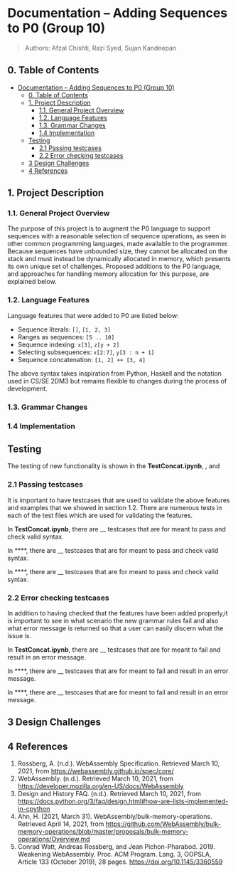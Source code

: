 # Documentation &ndash; Adding Sequences to P0 (Group 10)

> Authors: Afzal Chishti, Razi Syed, Sujan Kandeepan

## 0. Table of Contents
- [Documentation &ndash; Adding Sequences to P0 (Group 10)](#documentation--adding-sequences-to-p0-group-10)
  - [0. Table of Contents](#0-table-of-contents)
  - [1. Project Description](#1-project-description)
    - [1.1. General Project Overview](#11-general-project-overview)
    - [1.2. Language Features](#12-language-features)
    - [1.3. Grammar Changes](#13-grammar-changes)
    - [1.4 Implementation](#14-implementation)
  - [Testing](#testing)
    - [2.1 Passing testcases](#21-passing-testcases)
    - [2.2 Error checking testcases](#22-error-checking-testcases)
  - [3 Design Challenges](#3-design-challenges)
  - [4 References](#4-references)
## 1. Project Description

### 1.1. General Project Overview

The purpose of this project is to augment the P0 language to support sequences with a reasonable selection of sequence operations, as seen in other common programming languages, made available to the programmer.
Because sequences have unbounded size, they cannot be allocated on the stack and must instead be dynamically allocated in memory, which presents its own unique set of challenges.
Proposed additions to the P0 language, and approaches for handling memory allocation for this purpose, are explained below.

### 1.2. Language Features

Language features that were added to P0 are listed below:

- Sequence literals: `[]`, `[1, 2, 3]`
- Ranges as sequences: `[5 .. 10]`
- Sequence indexing: `x[3]`, `z[y + 2]`
- Selecting subsequences: `x[2:7]`, `y[3 : n + 1]`
- Sequence concatenation: `[1, 2] ++ [3, 4]`

The above syntax takes inspiration from Python, Haskell and the notation used in CS/SE 2DM3 but remains flexible to changes during the process of development.

### 1.3. Grammar Changes


### 1.4 Implementation

## Testing
The testing of new functionality is shown in the **TestConcat.ipynb**, , and

### 2.1 Passing testcases
It is important to have testcases that are used to validate the above features and examples that we showed in section 1.2. There are numerous tests in each of the test files which are used for validating the features. 

In **TestConcat.ipynb**, there are __ testcases that are for meant to pass and check valid syntax.


In ****, there are __ testcases that are for meant to pass and check valid syntax.

In ****, there are __ testcases that are for meant to pass and check valid syntax.

### 2.2 Error checking testcases
In addition to having checked that the features have been added properly,it is important to see in what scenario the new grammar rules fail and also what error message is returned so that a user can easily discern what the issue is. 

In **TestConcat.ipynb**, there are __ testcases that are for meant to fail and result in an error message.

In ****, there are __ testcases that are for meant to fail and result in an error message.

In ****, there are __ testcases that are for meant to fail and result in an error message.

## 3 Design Challenges


## 4 References
1. Rossberg, A. (n.d.). WebAssembly Specification. Retrieved March 10, 2021, from https://webassembly.github.io/spec/core/
2. WebAssembly. (n.d.). Retrieved March 10, 2021, from https://developer.mozilla.org/en-US/docs/WebAssembly
3. Design and History FAQ. (n.d.). Retrieved March 10, 2021, from https://docs.python.org/3/faq/design.html#how-are-lists-implemented-in-cpython
4. Ahn, H. (2021, March 31). WebAssembly/bulk-memory-operations. Retrieved April 14, 2021, from https://github.com/WebAssembly/bulk-memory-operations/blob/master/proposals/bulk-memory-operations/Overview.md
5. Conrad Watt, Andreas Rossberg, and Jean Pichon-Pharabod. 2019. Weakening WebAssembly. Proc. ACM Program. Lang. 3, OOPSLA, Article 133 (October 2019), 28 pages. https://doi.org/10.1145/3360559